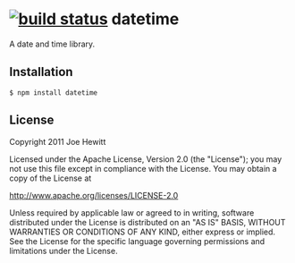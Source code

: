 [![build status](https://secure.travis-ci.org/joehewitt/datetime.png)](http://travis-ci.org/joehewitt/datetime)
datetime
========

A date and time library.

Installation
------------

    $ npm install datetime

License 
-------

Copyright 2011 Joe Hewitt

Licensed under the Apache License, Version 2.0 (the "License");
you may not use this file except in compliance with the License.
You may obtain a copy of the License at
 
   http://www.apache.org/licenses/LICENSE-2.0

Unless required by applicable law or agreed to in writing, software
distributed under the License is distributed on an "AS IS" BASIS,
WITHOUT WARRANTIES OR CONDITIONS OF ANY KIND, either express or implied.
See the License for the specific language governing permissions and
limitations under the License.
